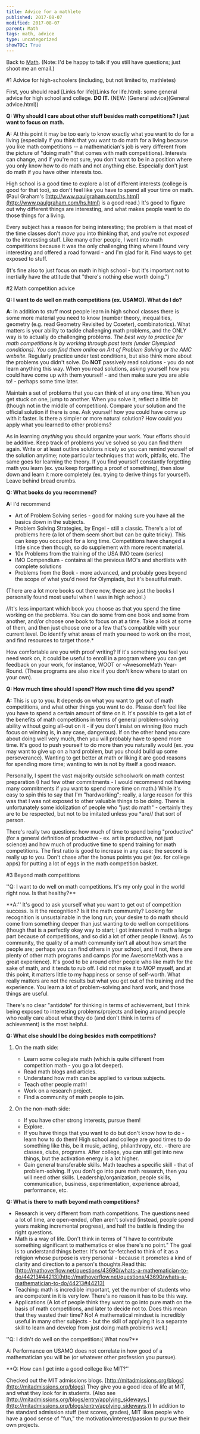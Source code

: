 ```yaml
---
title: Advice for a mathlete
published: 2017-08-07
modified: 2017-08-07
parent: Math
tags: math, advice
type: uncategorized
showTOC: True
---
```




Back to [Math](Math.html). (Note: I'd be happy to talk if you still have questions; just shoot me an email.)

#1 Advice for high-schoolers (including, but not limited to, mathletes)

First, you should read [Links for life](Links for life.html): some general advice for high school and college. **DO IT.** (NEW: [General advice](General advice.html))

**Q: Why should I care about other stuff besides math competitions? I just want to focus on math.**

**A:** At this point it may be too early to know exactly what you want to do for a living (especially if you think that you want to do math for a living because you like math competitions -- a mathematician's job is very different from the picture of "doing math" that comes with math competitions). Interests can change, and if you're not sure, you don't want to be in a position where you only know how to do math and not anything else. Especially don't just do math if you have other interests too.

High school is a good time to explore a lot of different interests (college is good for that too), so don't feel like you have to spend all your time on math. (Paul Graham's [http://www.paulgraham.com/hs.html](http://www.paulgraham.com/hs.html) is a good read.) It's good to figure out why different things are interesting, and what makes people want to do those things for a living. 

Every subject has a reason for being interesting; the problem is that most of the time classes don't *move* you into thinking that, and you're not *exposed* to the interesting stuff. Like many other people, I went into math competitions because it was the only challenging thing where I found very interesting and offered a road forward - and I'm glad for it. Find ways to get exposed to stuff.

(It's fine also to just focus on math in high school - but it's important not to inertially have the attitude that "there's nothing else worth doing.")

#2 Math competition advice

**Q: I want to do well on math competitions (ex. USAMO). What do I do?**

**A:** In addition to stuff most people learn in high school classes there is some more material you need to know (number theory, inequalities, geometry (e.g. read Geometry Revisited by Coxeter), combinatorics). What matters is your ability to tackle challenging math problems, and the ONLY way is to actually do challenging problems. *The best way to practice for math competitions is by working through past tests (under Olympiad conditions). You can find them online on Art of Problem Solving or the AMC website.* Regularly practice under test conditions, but also think more about the problems you didn't solve. Do **NOT** passively read solutions - you do not learn anything this way. When you read solutions, asking yourself how you could have come up with them yourself - and then make sure you are able to! - perhaps some time later.

Maintain a set of problems that you can think of at any one time. When you get stuck on one, jump to another. When you solve it, reflect a little bit (though not in the middle of competition). Compare your solution and the official solution if there is one. Ask yourself how you could have come up with it faster. Is there a simpler or more natural solution? How could you apply what you learned to other problems?

As in learning *anything* you should organize your work. Your efforts should be additive. Keep track of problems you've solved so you can find them again. Write or at least outline solutions nicely so you can remind yourself of the solution anytime; note particular techniques that work, pitfalls, etc. The same goes for learning the theory. 
If you find yourself constantly forgetting math you learn (ex. you keep forgetting a proof of something), then slow down and learn it more completely (ex. trying to derive things for yourself). Leave behind bread crumbs.

**Q: What books do you recommend?**

**A:** I'd recommend 

+ Art of Problem Solving series - good for making sure you have all the basics down in the subjects.
+ Problem Solving Strategies, by Engel - still a classic. There's a lot of problems here (a lot of them seem short but can be quite tricky). This can keep you occupied for a long time. Competitions have changed a little since then though, so do supplement with more recent material.
+ 10x Problems from the training of the USA IMO team (series)
+ IMO Compendium - contains all the previous IMO's and shortlists with complete solutions
+ Problems from the Book - more advanced, and probably goes beyond the scope of what you'd need for Olympiads, but it's beautiful math.

(There are a lot more books out there now, these are just the books I personally found most useful when I was in high school.)

//It's less important which book you choose as that you spend the time working on the problems. You can do some from one book and some from another, and/or choose one book to focus on at a time. Take a look at some of them, and then just choose one or a few that's compatible with your current level. Do identify what areas of math you need to work on the most, and find resources to target those.*

How comfortable are you with proof writing? If it's something you feel you need work on, it could be useful to enroll in a program where you can get feedback on your work, for instance, WOOT or ~AwesomeMath Year-Round. (These programs are also nice if you don't know where to start on your own).

**Q: How much time should I spend? How much time did you spend?**

**A:** This is up to you. It depends on what you want to get out of math competitions, and what other things you want to do. Please don't feel like you have to spend a certain amount of time on it. It's possible to get a lot of the benefits of math competitions in terms of general problem-solving ability without going all-out on it - if you don't insist on winning (too much focus on winning is, in any case, dangerous). If on the other hand you care about doing well very much, then you will probably have to spend more time. It's good to push yourself to do more than you naturally would (ex. you may want to give up on a hard problem, but you should build up some perseverance). Wanting to get better at math or liking it are good reasons for spending more time; wanting to win is not by itself a good reason.

Personally, I spent the vast majority outside schoolwork on math contest preparation (I had few other commitments - I would recommend not having many commitments if you want to spend more time on math.) While it's easy to spin this to say that I'm "hardworking"; really, a large reason for this was that I was not exposed to other valuable things to be doing. There is unfortunately some idolization of people who "just do math" - certainly they are to be respected, but not to be imitated unless you *are// that sort of person.

There's really two questions: how much of time to spend being "productive" (for a general definition of productive - ex. art is productive, not just science) and how much of productive time to spend training for math competitions. The first ratio is good to increase in any case; the second is really up to you. Don't chase after the bonus points you get (ex. for college apps) for putting a lot of eggs in the math competition basket.

#3 Beyond math competitions

''Q: I want to do well on math competitions. It's my only goal in the world right now. Is that healthy?**

**A:'' It's good to ask yourself what you want to get out of competition success. Is it the recognition? Is it the math community? Looking for recognition is unsustainable in the long run; your desire to do math should come from something deeper than just wanting to do well on competitions (though that is a perfectly okay way to start; I got interested in math a large part because of competitions, and so did a lot of other people I know). As to community, the quality of a math community isn't all about how smart the people are; perhaps you can find others in your school, and if not, there are plenty of other math programs and camps (for me AwesomeMath was a great experience). It's good to be around other people who like math for the sake of math, and it tends to rub off. I did not make it to MOP myself, and at this point, it matters little to my happiness or sense of self-worth. What really matters are not the results but what you get out of the training and the experience. You learn a lot of problem-solving and hard work, and those things are useful.

There's no clear "antidote" for thinking in terms of achievement, but I think being exposed to interesting problems/projects and being around people who really care about what they do (and don't think in terms of achievement) is the most helpful.

**Q: What else should I be doing besides math competitions?**

1. On the math side: 
    + Learn some collegiate math (which is quite different from competition math - you go a lot deeper). 
    + Read math blogs and articles.
    + Understand how math can be applied to various subjects. 
    + Teach other people math!
    + Work on a research project. 
    + Find a community of math people to join. 

1. On the non-math side: 
    + If you have other strong interests, pursue them!
    + Explore.
    + If you have things that you want to do but don't know how to do - learn how to do them! High school and college are good times to do something like this, be it music, acting, philanthropy, etc. - there are classes, clubs, programs. After college, you can still get into new things, but the activation energy is a lot higher.
    + Gain general transferable skills. Math teaches a specific skill - that of problem-solving. If you don't go into pure math research, then you will need other skills. Leadership/organization, people skills, communication, business, experimentation, experience abroad, performance, etc.

**Q: What is there to math beyond math competitions?**

+ Research is very different from math competitions. The questions need a lot of time, are open-ended, often aren't solved (instead, people spend years making incremental progress), and half the battle is finding the right questions.
+ Math is a way of life. Don't think in terms of "I have to contribute something significant to mathematics or else there's no point." The goal is to understand things better. It's not far-fetched to think of it as a religion whose purpose is very personal - because it promotes a kind of clarity and direction to a person's thoughts.Read this: [http://mathoverflow.net/questions/43690/whats-a-mathematician-to-do/44213#44213](http://mathoverflow.net/questions/43690/whats-a-mathematician-to-do/44213#44213)
+ Teaching: math is incredible important, yet the number of students who are competent in it is very low. There's no reason it has to be this way.
+ Applications (A lot of people think they want to go into pure math on the basis of math competitions, and later to decide not to. Does this mean that they wasted their time? No! A mathematical mindset is incredibly useful in many other subjects - but the skill of applying it is a separate skill to learn and develop from just doing math problems well.) 

''Q: I didn't do well on the competition:( What now?**

A: Performance on USAMO does not correlate in how good of a mathematician you will be (or whatever other profession you pursue).

**Q: How can I get into a good college like MIT?''

Checked out the MIT admissions blogs. [http://mitadmissions.org/blogs](http://mitadmissions.org/blogs) They give you a good idea of life at MIT, and what they look for in students. (Also see [http://mitadmissions.org/blogs/entry/applying_sideways.](http://mitadmissions.org/blogs/entry/applying_sideways.)) In addition to the standard admission stuff (test scores, grades), MIT likes people who have a good sense of "fun," the motivation/interest/passion to pursue their own projects.


